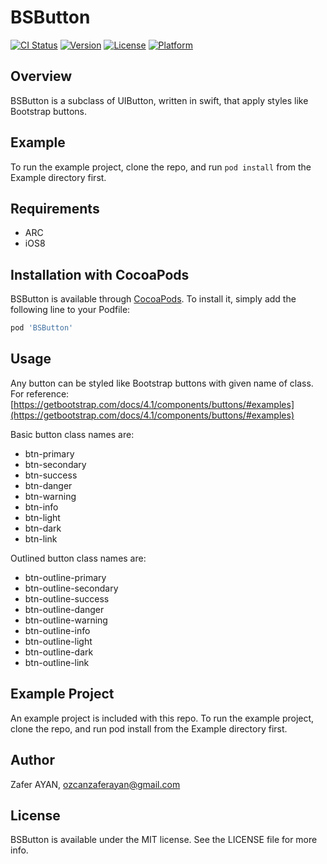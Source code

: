 # BSButton

[![CI Status](https://img.shields.io/travis/ozcanzaferayan/BSButton.svg?style=flat)](https://travis-ci.org/ozcanzaferayan/BSButton)
[![Version](https://img.shields.io/cocoapods/v/BSButton.svg?style=flat)](https://cocoapods.org/pods/BSButton)
[![License](https://img.shields.io/cocoapods/l/BSButton.svg?style=flat)](https://cocoapods.org/pods/BSButton)
[![Platform](https://img.shields.io/cocoapods/p/BSButton.svg?style=flat)](https://cocoapods.org/pods/BSButton)

## Overview

BSButton is a subclass of UIButton, written in swift, that apply styles like Bootstrap buttons.

## Example

To run the example project, clone the repo, and run `pod install` from the Example directory first.

## Requirements

* ARC
* iOS8

## Installation with CocoaPods

BSButton is available through [CocoaPods](https://cocoapods.org). To install
it, simply add the following line to your Podfile:

```ruby
pod 'BSButton'
```

## Usage

Any button can be styled like Bootstrap buttons with given name of class. For reference: [https://getbootstrap.com/docs/4.1/components/buttons/#examples](https://getbootstrap.com/docs/4.1/components/buttons/#examples)

Basic button class names are:
* btn-primary
* btn-secondary
* btn-success
* btn-danger
* btn-warning
* btn-info
* btn-light
* btn-dark
* btn-link

Outlined button class names are:
* btn-outline-primary
* btn-outline-secondary
* btn-outline-success
* btn-outline-danger
* btn-outline-warning
* btn-outline-info
* btn-outline-light
* btn-outline-dark
* btn-outline-link

## Example Project

An example project is included with this repo. To run the example project, clone the repo, and run pod install from the Example directory first.

## Author

Zafer AYAN, ozcanzaferayan@gmail.com

## License

BSButton is available under the MIT license. See the LICENSE file for more info.
